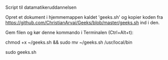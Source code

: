 Script til datamatikeruddannelsen


Opret et dokument i hjemmemappen kaldet 'geeks.sh' og kopier koden fra https://github.com/ChristianArvai/Geeks/blob/master/geeks.sh ind i den. 

Gem filen og kør denne kommando i Terminalen (Ctrl+Alt+t):


chmod +x ~/geeks.sh && sudo mv ~/geeks.sh /usr/local/bin 

sudo geeks.sh
